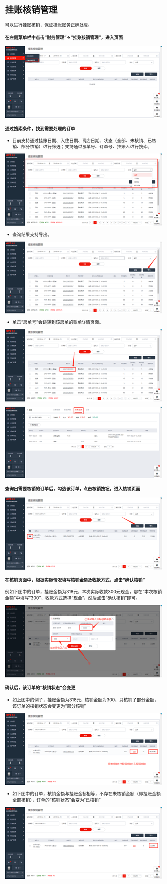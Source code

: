 # 挂账核销管理

可以进行挂账核销，保证挂账账务正确处理。 

#### 在左侧菜单栏中点击“财务管理”→“挂账核销管理”，进入页面

![](../../.gitbook/assets/image%20%28486%29.png)

#### 通过搜索条件，找到需要处理的订单

* 目前支持通过挂账日期、入住日期、离店日期、状态（全部、未核销、已核销、部分核销）进行筛选；支持通过房单号、订单号、挂账人进行搜索。

![](../../.gitbook/assets/image%20%28333%29.png)

* 查询结果支持导出。

![](../../.gitbook/assets/image%20%28219%29.png)

* 单击“房单号”会跳转到该房单的账单详情页面。

![](../../.gitbook/assets/image%20%28258%29.png)

![](../../.gitbook/assets/image%20%28559%29.png)

#### 查询出需要核销的订单后，勾选该订单，点击核销按钮，进入核销页面

![](../../.gitbook/assets/image%20%28498%29.png)

#### 在核销页面中，根据实际情况填写核销金额及收款方式，点击“确认核销”

例如下图中的订单，挂账金额为318元，本次实际收款300元现金，那在“本次核销金额”中填写“300”，收款方式选择“现金”，然后点击“确认核销”即可。

![](../../.gitbook/assets/image%20%28687%29.png)

#### 确认后，该订单的“核销状态”会变更

* 如上图中的例子，挂账金额为318元，核销金额为300，只核销了部分金额，该订单的核销状态会变更为“部分核销”

![](../../.gitbook/assets/image%20%28545%29.png)

* 如下图中的订单，核销金额与挂账金额相等，不存在未核销金额（即挂账金额全部核销），订单的“核销状态”会变为“已核销”

![](../../.gitbook/assets/image%20%28178%29.png)

